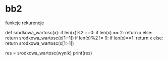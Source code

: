 # bb2
funkcje rekurencje

def srodkowa_wartosc(x):
    if len(x)%2 ==0:
        if len(x) == 2:
            return x
        else:
            return srodkowa_wartosc(x[1:-1])
    if len(x)%2 != 0:
        if len(x)==1:
            return x
        else:
            return srodkowa_wartosc(x[1:-1])

res = srodkowa_wartosc(wynik)
print(res)

